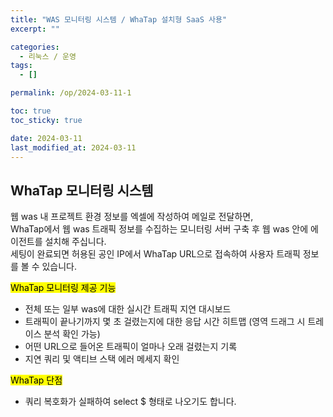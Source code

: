 ```yaml
---
title: "WAS 모니터링 시스템 / WhaTap 설치형 SaaS 사용"
excerpt: ""

categories:
  - 리눅스 / 운영
tags:
  - []

permalink: /op/2024-03-11-1

toc: true
toc_sticky: true

date: 2024-03-11
last_modified_at: 2024-03-11
---
```


## WhaTap 모니터링 시스템

웹 was 내 프로젝트 환경 정보를 엑셀에 작성하여 메일로 전달하면,  
WhaTap에서 웹 was 트래픽 정보를 수집하는 모니터링 서버 구축 후 웹 was 안에 에이전트를 설치해 주십니다.  
세팅이 완료되면 허용된 공인 IP에서 WhaTap URL으로 접속하여 사용자 트래픽 정보를 볼 수 있습니다.

<mark>WhaTap 모니터링 제공 기능</mark>
- 전체 또는 일부 was에 대한 실시간 트래픽 지연 대시보드
- 트래픽이 끝나기까지 몇 초 걸렸는지에 대한 응답 시간 히트맵 (영역 드래그 시 트레이스 분석 확인 가능)
- 어떤 URL으로 들어온 트래픽이 얼마나 오래 걸렸는지 기록
- 지연 쿼리 및 액티브 스택 에러 메세지 확인

<mark>WhaTap 단점</mark>
- 쿼리 복호화가 실패하여 select $ 형태로 나오기도 합니다.
